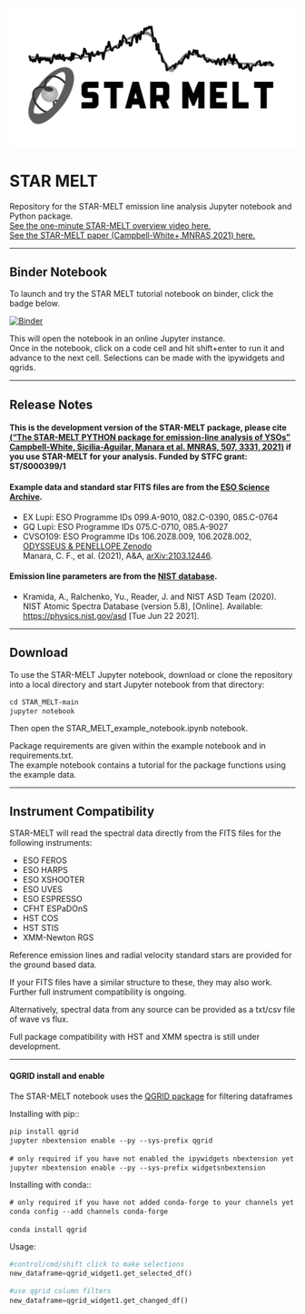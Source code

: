 <img src="STAR_MELT_logo.png" width="600">

# STAR MELT
Repository for the STAR-MELT emission line analysis Jupyter notebook and Python package.\
[See the one-minute STAR-MELT overview video here.](https://youtu.be/grDMizYmU6U)\
[See the STAR-MELT paper (Campbell-White+,MNRAS,2021) here.](https://ui.adsabs.harvard.edu/abs/2021arXiv210802552C/abstract)


------------
## Binder Notebook

To launch and try the STAR MELT tutorial notebook on binder, click the badge below.

[![Binder](https://mybinder.org/badge_logo.svg)](https://mybinder.org/v2/gh/justyncw/STAR_MELT/HEAD?urlpath=%2Fnotebooks%2FSTAR_MELT_example_notebook.ipynb)

This will open the notebook in an online Jupyter instance.\
Once in the notebook, click on a code cell and hit shift+enter to run it and advance to the next cell. Selections can be made with the ipywidgets and qgrids. 



------------
## Release Notes
#### This is the development version of the STAR-MELT package, please cite [(“The STAR-MELT PYTHON package for emission-line analysis of YSOs” Campbell-White, Sicilia-Aguilar, Manara et al. MNRAS, 507, 3331, 2021)](https://ui.adsabs.harvard.edu/abs/2021arXiv210802552C/abstract) if you use STAR-MELT for your analysis. Funded by STFC grant: ST/S000399/1

#### Example data and standard star FITS files are from the [ESO Science Archive](http://archive.eso.org/).

* EX Lupi: ESO Programme IDs 099.A-9010, 082.C-0390, 085.C-0764
* GQ Lupi: ESO Programme IDs 075.C-0710, 085.A-9027
* CVSO109: ESO Programme IDs 106.20Z8.009, 106.20Z8.002, [ODYSSEUS & PENELLOPE Zenodo](https://zenodo.org/communities/odysseus/)     
   Manara, C. F., et al. (2021), A&A, [arXiv:2103.12446](https://arxiv.org/abs/2103.12446).

#### Emission line parameters are from the [NIST database](https://physics.nist.gov/PhysRefData/ASD/lines_form.html).  
* Kramida, A., Ralchenko, Yu., Reader, J. and NIST ASD Team (2020). NIST Atomic Spectra Database (version 5.8), [Online]. Available: <https://physics.nist.gov/asd> [Tue Jun 22 2021]. 



------------
## Download
To use the STAR-MELT Jupyter notebook, download or clone the repository into a local directory and start Jupyter notebook from that directory:
```
cd STAR_MELT-main
jupyter notebook 
```
Then open the STAR_MELT_example_notebook.ipynb notebook.

Package requirements are given within the example notebook and in requirements.txt.\
The example notebook contains a tutorial for the package functions using the example data.


------------
## Instrument Compatibility
STAR-MELT will read the spectral data directly from the FITS files for the following instruments:
* ESO FEROS
* ESO HARPS
* ESO XSHOOTER
* ESO UVES
* ESO ESPRESSO
* CFHT ESPaDOnS
* HST COS
* HST STIS
* XMM-Newton RGS

Reference emission lines and radial velocity standard stars are provided for the ground based data.

If your FITS files have a similar structure to these, they may also work. 
Further full instrument compatibility is ongoing. 

Alternatively, spectral data from any source can be provided as a txt/csv file of wave vs flux.

Full package compatibility with HST and XMM spectra is still under development. 


------------
#### QGRID install and enable
The STAR-MELT notebook uses the [QGRID package](https://github.com/quantopian/qgrid) for filtering dataframes

Installing with pip::
```
pip install qgrid
jupyter nbextension enable --py --sys-prefix qgrid

# only required if you have not enabled the ipywidgets nbextension yet
jupyter nbextension enable --py --sys-prefix widgetsnbextension
```

Installing with conda::
```
# only required if you have not added conda-forge to your channels yet
conda config --add channels conda-forge

conda install qgrid
```

Usage:

```python
#control/cmd/shift click to make selections
new_dataframe=qgrid_widget1.get_selected_df()
```
```python
#use qgrid column filters
new_dataframe=qgrid_widget1.get_changed_df()
```
